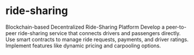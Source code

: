 # ride-sharing
Blockchain-based Decentralized Ride-Sharing Platform Develop a peer-to-peer ride-sharing service that connects drivers and passengers directly. Use smart contracts to manage ride requests, payments, and driver ratings. Implement features like dynamic pricing and carpooling options.

